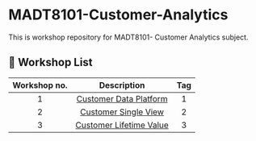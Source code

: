 # MADT8101-Customer-Analytics


This is workshop repository for MADT8101- Customer Analytics subject.

## :dart: Workshop List ##
| Workshop no. | Description | Tag |
| :---: | :---: | :---: |
| 1 | [Customer Data Platform](https://github.com/Thaniparn/MADT8101-Customer-Analytics/blob/90ff64a3cd31c435abbfb8873ca4d2c13a3d8eb8/Workshop1%20-%20Customer%20Data%20Platform/README.md) | 1 |
| 2 | [Customer Single View](https://github.com/Thaniparn/MADT8101-Customer-Analytics/blob/17648178ac62489a56af883945e2fe106b151a3b/Workshop2%20-%20Customer%20Single%20View/README.md) | 2 |
| 3 | [Customer Lifetime Value](https://github.com/Thaniparn/MADT8101-Customer-Analytics/tree/17648178ac62489a56af883945e2fe106b151a3b/Workshop3%20-%20Customer%20Lifetime%20Value) | 3 |
